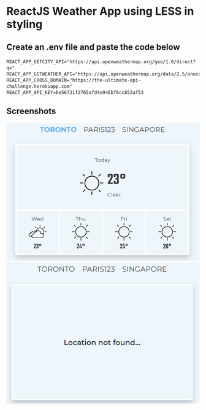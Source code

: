 # ReactJS Weather App using LESS in styling

## Create an .env file and paste the code below

```
REACT_APP_GETCITY_API="https://api.openweathermap.org/geo/1.0/direct?q="
REACT_APP_GETWEATHER_API="https://api.openweathermap.org/data/2.5/onecall?"
REACT_APP_CROSS_DOMAIN="https://the-ultimate-api-challenge.herokuapp.com"
REACT_APP_API_KEY=be56721f2765afd4e946bf6cc853af53
```

## Screenshots
![Toronto](src/assets/TO.PNG)
![Error](src/assets/error.png)
